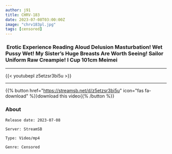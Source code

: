 ```yaml
---
author: j91
title: CHRV-183
date: 2023-07-08T03:00:00Z
image: "chrv183pl.jpg"
tags: [censored]
---
```


###  Erotic Experience Reading Aloud Delusion Masturbation! Wet Pussy Wet! My Sister’s Huge Breasts Are Worth Seeing! Sailor Uniform Raw Creampie! I Cup 101cm Meimei
___

{{< youtubepl z5etzsr3bi5u >}}
___

{{% button href="https://streamsb.net/d/z5etzsr3bi5u" icon="fas fa-download" %}}download this video{{% /button %}}
### About

`Release date: 2023-07-08`

`Server: StreamSB`

`Type: Video/mp4`

`Genre:	Censored`